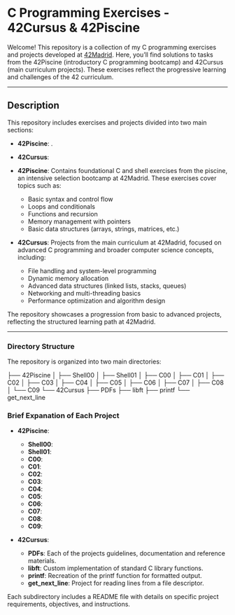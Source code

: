 # C Programming Exercises - 42Cursus & 42Piscine

Welcome! This repository is a collection of my C programming exercises and projects developed at [42Madrid](https://www.42madrid.com). Here, you’ll find solutions to tasks from the 42Piscine (introductory C programming bootcamp) and 42Cursus (main curriculum projects). These exercises reflect the progressive learning and challenges of the 42 curriculum.

---

## Description

This repository includes exercises and projects divided into two main sections:
- **42Piscine**: .
- **42Cursus**: 

- **42Piscine**: Contains foundational C and shell exercises from the piscine, an intensive selection bootcamp at 42Madrid. These exercises cover topics such as:
  - Basic syntax and control flow
  - Loops and conditionals
  - Functions and recursion
  - Memory management with pointers
  - Basic data structures (arrays, strings, matrices, etc.)

- **42Cursus**: Projects from the main curriculum at 42Madrid, focused on advanced C programming and broader computer science concepts, including:
  - File handling and system-level programming
  - Dynamic memory allocation
  - Advanced data structures (linked lists, stacks, queues)
  - Networking and multi-threading basics
  - Performance optimization and algorithm design


The repository showcases a progression from basic to advanced projects, reflecting the structured learning path at 42Madrid.


---

### Directory Structure

The repository is organized into two main directories: 

├── 42Piscine
│   ├── Shell00
│   ├── Shell01
│   ├── C00
│   ├── C01
│   ├── C02
│   ├── C03
│   ├── C04
│   ├── C05
│   ├── C06
│   ├── C07
│   ├── C08
│   └── C09
└── 42Cursus
├── PDFs
├── libft
├── printf
└── get_next_line



### Brief Expanation of Each Project

- **42Piscine**:
  - **Shell00**:
  - **Shell01**:  
  - **C00**: 
  - **C01**: 
  - **C02**:
  - **C03**: 
  - **C04**: 
  - **C05**: 
  - **C06**:
  - **C07**: 
  - **C08**:
  - **C09**: 

- **42Cursus**:
  - **PDFs**: Each of the projects guidelines, documentation and reference materials.
  - **libft**: Custom implementation of standard C library functions.
  - **printf**: Recreation of the printf function for formatted output.
  - **get_next_line**: Project for reading lines from a file descriptor.


Each subdirectory includes a README file with details on specific project requirements, objectives, and instructions.

